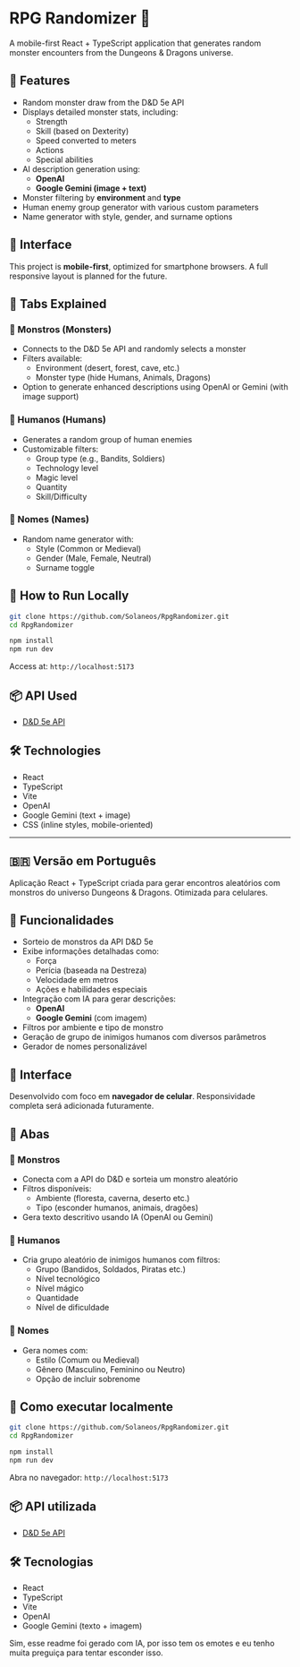 
# RPG Randomizer 🎲

A mobile-first React + TypeScript application that generates random monster encounters from the Dungeons & Dragons universe.

## 🔮 Features

- Random monster draw from the D&D 5e API
- Displays detailed monster stats, including:
  - Strength
  - Skill (based on Dexterity)
  - Speed converted to meters
  - Actions
  - Special abilities
- AI description generation using:
  - **OpenAI**
  - **Google Gemini (image + text)**
- Monster filtering by **environment** and **type**
- Human enemy group generator with various custom parameters
- Name generator with style, gender, and surname options

## 📱 Interface

This project is **mobile-first**, optimized for smartphone browsers. A full responsive layout is planned for the future.

## 📂 Tabs Explained

### 🐉 Monstros (Monsters)
- Connects to the D&D 5e API and randomly selects a monster
- Filters available:
  - Environment (desert, forest, cave, etc.)
  - Monster type (hide Humans, Animals, Dragons)
- Option to generate enhanced descriptions using OpenAI or Gemini (with image support)

### 🧍 Humanos (Humans)
- Generates a random group of human enemies
- Customizable filters:
  - Group type (e.g., Bandits, Soldiers)
  - Technology level
  - Magic level
  - Quantity
  - Skill/Difficulty

### 🧾 Nomes (Names)
- Random name generator with:
  - Style (Common or Medieval)
  - Gender (Male, Female, Neutral)
  - Surname toggle

## 🚀 How to Run Locally

```bash
git clone https://github.com/Solaneos/RpgRandomizer.git
cd RpgRandomizer

npm install
npm run dev
```

Access at: `http://localhost:5173`

## 📦 API Used
- [D&D 5e API](https://www.dnd5eapi.co/)

## 🛠️ Technologies

- React
- TypeScript
- Vite
- OpenAI
- Google Gemini (text + image)
- CSS (inline styles, mobile-oriented)

---

## 🇧🇷 Versão em Português

Aplicação React + TypeScript criada para gerar encontros aleatórios com monstros do universo Dungeons & Dragons. Otimizada para celulares.

## 🔮 Funcionalidades

- Sorteio de monstros da API D&D 5e
- Exibe informações detalhadas como:
  - Força
  - Perícia (baseada na Destreza)
  - Velocidade em metros
  - Ações e habilidades especiais
- Integração com IA para gerar descrições:
  - **OpenAI**
  - **Google Gemini** (com imagem)
- Filtros por ambiente e tipo de monstro
- Geração de grupo de inimigos humanos com diversos parâmetros
- Gerador de nomes personalizável

## 📱 Interface

Desenvolvido com foco em **navegador de celular**. Responsividade completa será adicionada futuramente.

## 📂 Abas

### 🐉 Monstros
- Conecta com a API do D&D e sorteia um monstro aleatório
- Filtros disponíveis:
  - Ambiente (floresta, caverna, deserto etc.)
  - Tipo (esconder humanos, animais, dragões)
- Gera texto descritivo usando IA (OpenAI ou Gemini)

### 🧍 Humanos
- Cria grupo aleatório de inimigos humanos com filtros:
  - Grupo (Bandidos, Soldados, Piratas etc.)
  - Nível tecnológico
  - Nível mágico
  - Quantidade
  - Nível de dificuldade

### 🧾 Nomes
- Gera nomes com:
  - Estilo (Comum ou Medieval)
  - Gênero (Masculino, Feminino ou Neutro)
  - Opção de incluir sobrenome

## 🚀 Como executar localmente

```bash
git clone https://github.com/Solaneos/RpgRandomizer.git
cd RpgRandomizer

npm install
npm run dev
```

Abra no navegador: `http://localhost:5173`

## 📦 API utilizada
- [D&D 5e API](https://www.dnd5eapi.co/)

## 🛠️ Tecnologias

- React
- TypeScript
- Vite
- OpenAI
- Google Gemini (texto + imagem)


Sim, esse readme foi gerado com IA, por isso tem os emotes e eu tenho muita preguiça para tentar esconder isso.

